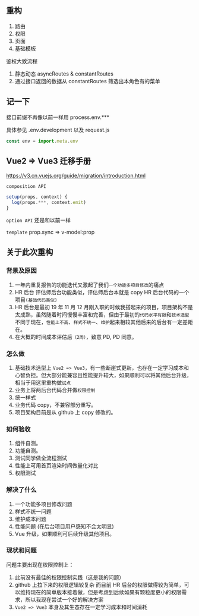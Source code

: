 ## 重构

1. 路由
2. 权限
3. 页面
4. 基础模板


鉴权大致流程

1. 静态动态 asyncRoutes & constantRoutes
2. 通过接口返回的数据从 constantRoutes 筛选出本角色有的菜单

## 记一下

接口前缀不再像以前一样用 process.env.***

具体参见 .env.development 以及 request.js

```js
const env = import.meta.env
```

## Vue2 => Vue3 迁移手册
https://v3.cn.vuejs.org/guide/migration/introduction.html

`composition API`
```js
setup(props, context) {
  log(props.***, context.emit)
}
```
`option API` 还是和以前一样

`template`
prop.sync => v-model:prop


## 关于此次重构

### 背景及原因
1. 一年内重复报告的功能迭代又激起了我们`一个功能多项目修改`的痛点
2. HR 后台 评估师后台功能类似，评估师后台本就是 copy HR 后台代码的一个项目`(基础代码类似)`
3. HR 后台是最初 19 年 11 月 12 月刚入职的时候我搭起来的项目，项目架构不是太成熟，虽然随着时间慢慢丰富和完善，但由于最初的`代码水平有限`和`技术选型`不同于现在，`性能上不高`、`样式不统一`、`维护`起来相较其他后来的后台有一定差距在。
4. 在大概的时间成本评估后`（2周）`，致意 PD, PD 同意。

### 怎么做
1. 基础技术选型上 `Vue2 => Vue3`，有一些断崖式更新，也存在一定学习成本和心智负担。但大部分能兼容且性能提升较大，如果顺利可以将其他后台升级，相当于用这里重构做`试点`
2. 业务上将两后台代码合并做`权限控制`
3. 统一样式
4. 业务代码 copy，不兼容部分重写。
5. 项目架构目前是从 github 上 copy 修改的。

### 如何验收
1. 组件自测。
2. 功能自测。
3. 测试同学做全流程测试
3. 性能上可用首页渲染时间做量化对比
4. 权限测试

### 解决了什么
1. 一个功能多项目修改问题
2. 样式不统一问题
3. 维护成本问题
4. 性能问题 (在后台项目用户感知不会太明显)
5. Vue 升级，如果顺利可后续升级其他项目。


### 现状和问题
问题主要出现在权限控制上：
1. 此前没有最佳的权限控制实践（这是我的问题）
2. github 上拉下来的权限逻辑较复杂 而目前 HR 后台的权限做得较为简单，可以维持现在的简单版本接着做，但是考虑到后续如果有颗粒度更小的权限需求，所以我现在尝试一个好的解决方案
3. `Vue2 => Vue3` 本身及其生态存在一定学习成本和时间消耗
